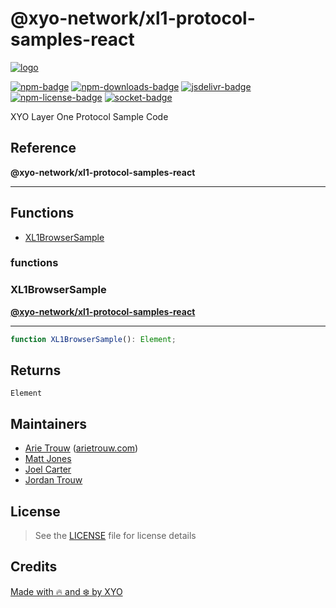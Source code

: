 # @xyo-network/xl1-protocol-samples-react

[![logo][]](https://xyo.network)

[![npm-badge][]][npm-link]
[![npm-downloads-badge][]][npm-link]
[![jsdelivr-badge][]][jsdelivr-link]
[![npm-license-badge][]](LICENSE)
[![socket-badge][]][socket-link]

XYO Layer One Protocol Sample Code



## Reference

**@xyo-network/xl1-protocol-samples-react**

***

## Functions

- [XL1BrowserSample](#functions/XL1BrowserSample)

### functions

  ### <a id="XL1BrowserSample"></a>XL1BrowserSample

[**@xyo-network/xl1-protocol-samples-react**](#../README)

***

```ts
function XL1BrowserSample(): Element;
```

## Returns

`Element`


## Maintainers

-   [Arie Trouw](https://github.com/arietrouw) ([arietrouw.com](https://arietrouw.com))
-   [Matt Jones](https://github.com/jonesmac)
-   [Joel Carter](https://github.com/JoelBCarter)
-   [Jordan Trouw](https://github.com/jordantrouw)

## License

> See the [LICENSE](LICENSE) file for license details

## Credits

[Made with 🔥 and ❄️ by XYO](https://xyo.network)

[logo]: https://cdn.xy.company/img/brand/XYO_full_colored.png

[npm-badge]: https://img.shields.io/npm/v/@xyo-network/xl1-protocol-samples-react.svg
[npm-link]: https://www.npmjs.com/package/@xyo-network/xl1-protocol-samples-react

[npm-downloads-badge]: https://img.shields.io/npm/dw/@xyo-network/xl1-protocol-samples-react
[npm-license-badge]: https://img.shields.io/npm/l/@xyo-network/xl1-protocol-samples-react

[jsdelivr-badge]: https://data.jsdelivr.com/v1/package/npm/@xyo-network/xl1-protocol-samples-react/badge
[jsdelivr-link]: https://www.jsdelivr.com/package/npm/@xyo-network/xl1-protocol-samples-react

[socket-badge]: https://socket.dev/api/badge/npm/package/@xyo-network/xl1-protocol-samples-react
[socket-link]: https://socket.dev/npm/package/@xyo-network/xl1-protocol-samples-react